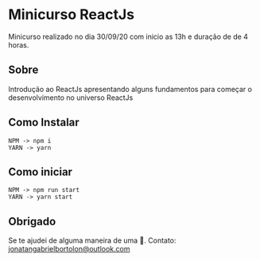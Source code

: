 # Minicurso ReactJs

Minicurso realizado no dia 30/09/20 com inicio as 13h e duração de de 4 horas.

## Sobre

Introdução ao ReactJs apresentando alguns fundamentos para começar o desenvolvimento no universo ReactJs

## Como Instalar

    NPM -> npm i
    YARN -> yarn

## Como iniciar

    NPM -> npm run start
    YARN -> yarn start

## Obrigado

Se te ajudei de alguma maneira de uma 🌟. Contato: [jonatangabrielbortolon@outlook.com](mailto:jonatangabrielbortolon@outlook.com)
